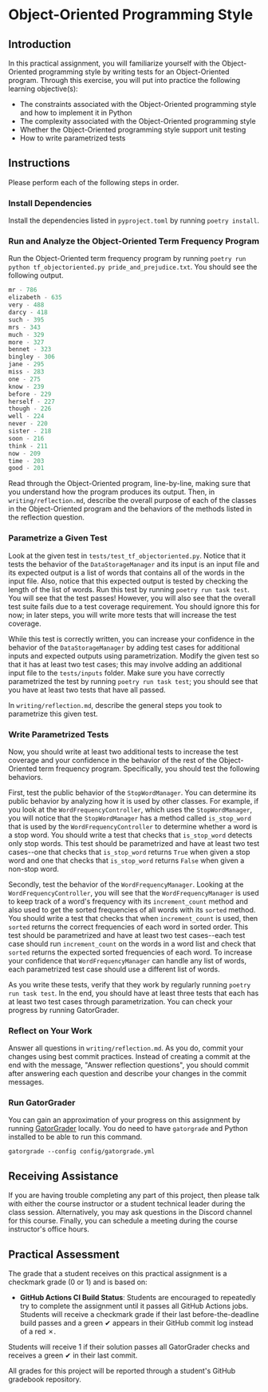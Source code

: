 # Object-Oriented Programming Style

## Introduction

In this practical assignment, you will familiarize yourself with the Object-Oriented programming style by writing tests for an Object-Oriented program. Through this exercise, you will put into practice the following learning objective(s):

- The constraints associated with the Object-Oriented programming style and how to implement it in Python
- The complexity associated with the Object-Oriented programming style
- Whether the Object-Oriented programming style support unit testing
- How to write parametrized tests

## Instructions

Please perform each of the following steps in order.

### Install Dependencies

Install the dependencies listed in `pyproject.toml` by running `poetry install`.

### Run and Analyze the Object-Oriented Term Frequency Program

Run the Object-Oriented term frequency program by running `poetry run python tf_objectoriented.py pride_and_prejudice.txt`. You should see the following output.

```python
mr - 786
elizabeth - 635
very - 488
darcy - 418
such - 395
mrs - 343
much - 329
more - 327
bennet - 323
bingley - 306
jane - 295
miss - 283
one - 275
know - 239
before - 229
herself - 227
though - 226
well - 224
never - 220
sister - 218
soon - 216
think - 211
now - 209
time - 203
good - 201
```

Read through the Object-Oriented program, line-by-line, making sure that you understand how the program produces its output. Then, in `writing/reflection.md`, describe the overall purpose of each of the classes in the Object-Oriented program and the behaviors of the methods listed in the reflection question.

### Parametrize a Given Test

Look at the given test in `tests/test_tf_objectoriented.py`. Notice that it tests the behavior of the `DataStorageManager` and its input is an input file and its expected output is a list of words that contains all of the words in the input file. Also, notice that this expected output is tested by checking the length of the list of words. Run this test by running `poetry run task test`. You will see that the test passes! However, you will also see that the overall test suite fails due to a test coverage requirement. You should ignore this for now; in later steps, you will write more tests that will increase the test coverage.

While this test is correctly written, you can increase your confidence in the behavior of the `DataStorageManager` by adding test cases for additional inputs and expected outputs using parametrization. Modify the given test so that it has at least two test cases; this may involve adding an additional input file to the `tests/inputs` folder. Make sure you have correctly parametrized the test by running `poetry run task test`; you should see that you have at least two tests that have all passed.

In `writing/reflection.md`, describe the general steps you took to parametrize this given test.

### Write Parametrized Tests

Now, you should write at least two additional tests to increase the test coverage and your confidence in the behavior of the rest of the Object-Oriented term frequency program. Specifically, you should test the following behaviors.

First, test the public behavior of the `StopWordManager`. You can determine its public behavior by analyzing how it is used by other classes. For example, if you look at the `WordFrequencyController`, which uses the `StopWordManager`, you will notice that the `StopWordManager` has a method called `is_stop_word` that is used by the `WordFrequencyController` to determine whether a word is a stop word. You should write a test that checks that `is_stop_word` detects only stop words. This test should be parametrized and have at least two test cases--one that checks that `is_stop_word` returns `True` when given a stop word and one that checks that `is_stop_word` returns `False` when given a non-stop word.

Secondly, test the behavior of the `WordFrequencyManager`. Looking at the `WordFrequencyController`, you will see that the `WordFrequencyManager` is used to keep track of a word's frequency with its `increment_count` method and also used to get the sorted frequencies of all words with its `sorted` method. You should write a test that checks that when `increment_count` is used, then `sorted` returns the correct frequencies of each word in sorted order. This test should be parametrized and have at least two test cases--each test case should run `increment_count` on the words in a word list and check that `sorted` returns the expected sorted frequencies of each word. To increase your confidence that `WordFrequencyManager` can handle any list of words, each parametrized test case should use a different list of words.

As you write these tests, verify that they work by regularly running `poetry run task test`. In the end, you should have at least three tests that each has at least two test cases through parametrization. You can check your progress by running GatorGrader.

### Reflect on Your Work

Answer all questions in `writing/reflection.md`. As you do, commit your changes using best commit practices. Instead of creating a commit at the end with the message, "Answer reflection questions", you should commit after answering each question and describe your changes in the commit messages.

### Run GatorGrader

You can gain an approximation of your progress on this assignment by running [GatorGrader](https://github.com/GatorEducator/gatorgrader) locally. You do need to have `gatorgrade` and Python installed to be able to run this command.

`gatorgrade --config config/gatorgrade.yml`

## Receiving Assistance

If you are having trouble completing any part of this project, then please talk with either the course instructor or a student technical leader during the class session. Alternatively, you may ask questions in the Discord channel for this course. Finally, you can schedule a meeting during the course instructor's office hours.

## Practical Assessment

The grade that a student receives on this practical assignment is a checkmark grade (0 or 1) and is based on:

- **GitHub Actions CI Build Status**: Students are encouraged to repeatedly try to complete the assignment until it passes all GitHub Actions jobs. Students will receive a checkmark grade if their last before-the-deadline build passes and a green ✔ appears in their GitHub commit log instead of a red ✗.

Students will receive 1 if their solution passes all GatorGrader checks and receives a green ✔ in their last commit.

All grades for this project will be reported through a student's GitHub gradebook repository.
